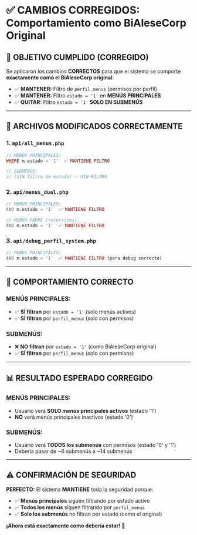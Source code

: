 # ✅ CAMBIOS CORREGIDOS: Comportamiento como BiAleseCorp Original

## 🎯 **OBJETIVO CUMPLIDO (CORREGIDO)**

Se aplicaron los cambios **CORRECTOS** para que el sistema se comporte **exactamente como el BiAleseCorp original**:

- ✅ **MANTENER:** Filtro de `perfil_menus` (permisos por perfil)
- ✅ **MANTENER:** Filtro `estado = '1'` en **MENÚS PRINCIPALES**
- ✅ **QUITAR:** Filtro `estado = '1'` **SOLO EN SUBMENÚS**

---

## 📝 **ARCHIVOS MODIFICADOS CORRECTAMENTE**

### **1. `api/all_menus.php`**
```php
// MENÚS PRINCIPALES:
WHERE m.estado = '1'  ✅ MANTIENE FILTRO

// SUBMENÚS:
// (SIN filtro de estado) ✅ SIN FILTRO
```

### **2. `api/menus_dual.php`**
```php
// MENÚS PRINCIPALES:
AND m.estado = '1'  ✅ MANTIENE FILTRO

// MENÚS PADRE (recursivos):
AND m.estado = '1'  ✅ MANTIENE FILTRO
```

### **3. `api/debug_perfil_system.php`**
```php
// MENÚS PRINCIPALES:
AND m.estado = '1'  ✅ MANTIENE FILTRO (para debug correcto)
```

---

## 🔄 **COMPORTAMIENTO CORRECTO**

### **MENÚS PRINCIPALES:**
- ✅ **SÍ filtran** por `estado = '1'` (solo menús activos)
- ✅ **SÍ filtran** por `perfil_menus` (solo con permisos)

### **SUBMENÚS:**
- ❌ **NO filtran** por `estado = '1'` (como BiAleseCorp original)
- ✅ **SÍ filtran** por `perfil_menus` (solo con permisos)

---

## 📊 **RESULTADO ESPERADO CORREGIDO**

### **MENÚS PRINCIPALES:**
- Usuario verá **SOLO menús principales activos** (estado '1')
- **NO** verá menús principales inactivos (estado '0')

### **SUBMENÚS:**
- Usuario verá **TODOS los submenús** con permisos (estado '0' y '1')
- Debería pasar de ~6 submenús a ~14 submenús

---

## ⚠️ **CONFIRMACIÓN DE SEGURIDAD**

**PERFECTO:** El sistema **MANTIENE** toda la seguridad porque:
- ✅ **Menús principales** siguen filtrando por estado activo
- ✅ **Todos los menús** siguen filtrando por `perfil_menus`
- ✅ **Solo los submenús** no filtran por estado (como el original)

**¡Ahora está exactamente como debería estar!** 🎉

